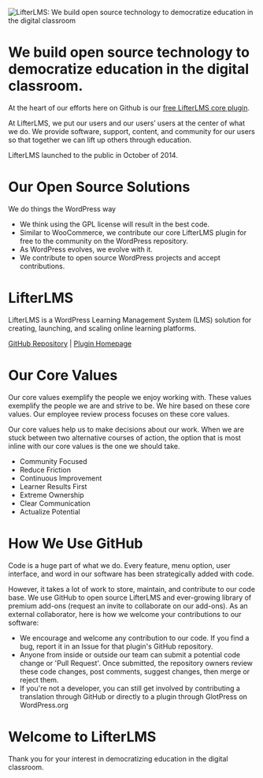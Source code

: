 ![LifterLMS: We build open source technology to democratize education in the digital classroom](https://github.com/gocodebox/.github/blob/trunk/profile/gocodebox-github-readme-banner.png)

# We build open source technology to democratize education in the digital classroom.

At the heart of our efforts here on Github is our [free LifterLMS core plugin](https://github.com/gocodebox/lifterlms).

At LifterLMS, we put our users and our users’ users at the center of what we do. We provide software, support, content, and community for our users so that together we can lift up others through education. 

LifterLMS launched to the public in October of 2014.

# Our Open Source Solutions

We do things the WordPress way

- We think using the GPL license will result in the best code.
- Similar to WooCommerce, we contribute our core LifterLMS plugin for free to the community on the WordPress repository.
- As WordPress evolves, we evolve with it.
- We contribute to open source WordPress projects and accept contributions.

# LifterLMS

LifterLMS is a WordPress Learning Management System (LMS) solution for creating, launching, and scaling online learning platforms.

[GitHub Repository](https://github.com/gocodebox/lifterlms) | [Plugin Homepage](https://lifterlms.com/?utm_source=GitHub&utm_medium=organization-readme&utm_campaign=Readme%20to%20Sale)

# Our Core Values

Our core values exemplify the people we enjoy working with. These values exemplify the people we are and strive to be. We hire based on these core values. Our employee review process focuses on these core values.

Our core values help us to make decisions about our work. When we are stuck between two alternative courses of action, the option that is most inline with our core values is the one we should take.

- Community Focused
- Reduce Friction
- Continuous Improvement
- Learner Results First
- Extreme Ownership
- Clear Communication
- Actualize Potential

# How We Use GitHub
Code is a huge part of what we do. Every feature, menu option, user interface, and word in our software has been strategically added with code.

However, it takes a lot of work to store, maintain, and contribute to our code base. We use GitHub to open source LifterLMS and ever-growing library of premium add-ons (request an invite to collaborate on our add-ons). As an external collaborator, here is how we welcome your contributions to our software:

- We encourage and welcome any contribution to our code. If you find a bug, report it in an Issue for that plugin's GitHub repository.
- Anyone from inside or outside our team can submit a potential code change or 'Pull Request'. Once submitted, the repository owners review these code changes, post comments, suggest changes, then merge or reject them.
- If you're not a developer, you can still get involved by contributing a translation through GitHub or directly to a plugin through GlotPress on WordPress.org

# Welcome to LifterLMS
Thank you for your interest in democratizing education in the digital classroom. 
